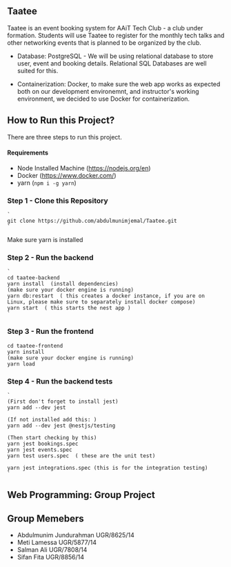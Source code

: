 ## Taatee
Taatee is an event booking system for AAiT Tech Club - a club under formation. Students will use Taatee to register for the monthly tech talks and other networking events that is planned to be organized by the club.

- Database: PostgreSQL - We will be using relational database to store user, event and booking details. Relational SQL Databases are well suited for this.

- Containerization: Docker, to make sure the web app works as expected both on our development environemnt, and instructor's working environment, we decided to use Docker for containerization.

## How to Run this Project?
There are three steps to run this project.
#### Requirements
- Node Installed Machine (https://nodejs.org/en)
- Docker  (https://www.docker.com/)
- yarn (`npm i -g yarn`)

### Step 1 - Clone this Repository
    `
    git clone https://github.com/abdulmunimjemal/Taatee.git
    `
  Make sure yarn is installed


### Step 2 - Run the backend
    `
    cd taatee-backend
    yarn install  (install dependencies)
    (make sure your docker engine is running)
    yarn db:restart  ( this creates a docker instance, if you are on Linux, please make sure to separately install docker compose)
    yarn start  ( this starts the nest app )
    `

### Step 3 - Run the frontend
    cd taatee-frontend
    yarn install
    (make sure your docker engine is running)
    yarn load
    
### Step 4 - Run the backend tests
    `
    (First don't forget to install jest)
    yarn add --dev jest

    (If not installed add this: )
    yarn add --dev jest @nestjs/testing

    (Then start checking by this)
    yarn jest bookings.spec
    yarn jest events.spec
    yarn test users.spec  ( these are the unit test)

    yarn jest integrations.spec (this is for the integration testing)
    `

## Web Programming: Group Project

## Group Memebers
- Abdulmunim Jundurahman UGR/8625/14
- Meti Lamessa UGR/5877/14
- Salman Ali UGR/7808/14
- Sifan Fita UGR/8856/14

